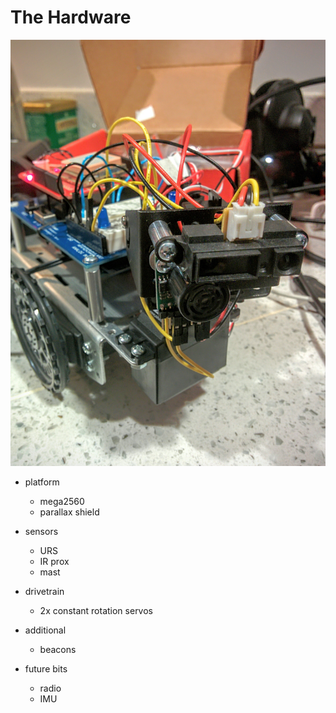 # The Hardware

![](images/rover.jpg)

* platform
  * mega2560
  * parallax shield

* sensors
  * URS
  * IR prox
  * mast

* drivetrain
  * 2x constant rotation servos

* additional
  * beacons

* future bits
  * radio
  * IMU

